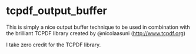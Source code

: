 tcpdf_output_buffer
===================

This is simply a nice output buffer technique to be used in combination with the brilliant TCPDF library created by @nicolaasuni (http://www.tcpdf.org)

I take zero credit for the TCPDF library.

